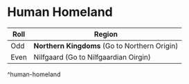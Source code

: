 # Human Homeland
| Roll | Region                                        |
| ---- | --------------------------------------------- |
| Odd  | **Northern Kingdoms** (Go to Northern Origin) |
| Even | Nilfgaard (Go to Nilfgaardian Oirgin)         |
^human-homeland

